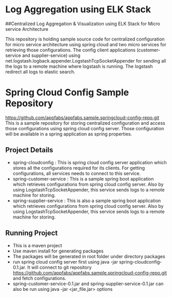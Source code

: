 # Log Aggregation using ELK Stack

##Centralized Log Aggregation & Visualization using ELK Stack for Micro service Architecture

This repository is holding sample source code for centralized configuration for micro service architecture using spring cloud and two micro services for retrieving those configurations. The config client applications (customer-service and supplier-service) using net.logstash.logback.appender.LogstashTcpSocketAppender for sending all the logs to a remote machine where logstash is running. The logstash redirect all logs to elastic search.

# Spring Cloud Config Sample Repository

https://github.com/appfabs/appfabs.sample.springcloud-config-repo.git
This is a sample repository for storing centralized configuration and access those configurations using spring cloud config server. Those configuration will be available in a spring application as spring properties. 


## Project Details

- spring-cloudconfig : This is spring cloud config server application which stores all the configurations required for its clients. For getting configurations, all services needs to connect to this service.
- spring-customer-service : This is a sample spring boot application which retrieves configurations from spring cloud config server. Also by using LogstashTcpSocketAppender, this service sends logs to a remote machine for storing.
- spring-supplier-service : This is also a sample spring boot application which retrieves configurations from spring cloud config server. Also by using LogstashTcpSocketAppender, this service sends logs to a remote machine for storing.

## Running Project

- This is a maven project
- Use maven install for generating packages
- The packages will be generated in root folder under directory packages
- run spring cloud config server first using java -jar spring-cloudconfig-0.1.jar. It will connect to git repository https://github.com/appfabs/appfabs.sample.springcloud-config-repo.git and fetch configurations.
- spring-customer-service-0.1.jar and spring-supplier-service-0.1.jar can also be run using java -jar <jar_file.jar> options